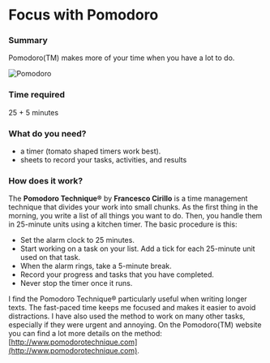 
# Focus with Pomodoro

### Summary

Pomodoro(TM) makes more of your time when you have a lot to do.

![Pomodoro](images/pomodoro.png)

### Time required

25 + 5 minutes

### What do you need?

* a timer (tomato shaped timers work best).
* sheets to record your tasks, activities, and results

### How does it work?

The **Pomodoro Technique®** by **Francesco Cirillo** is a time management technique that divides your work into small chunks. As the first thing in the morning, you write a list of all things you want to do. Then, you handle them in 25-minute units using a kitchen timer. The basic procedure is this:

* Set the alarm clock to 25 minutes.
* Start working on a task on your list. Add a tick for each 25-minute unit used on that task.
* When the alarm rings, take a 5-minute break.
* Record your progress and tasks that you have completed.
* Never stop the timer once it runs.

I find the Pomodoro Technique® particularly useful when writing longer texts. The fast-paced time keeps me focused and makes it easier to avoid distractions. I have also used the method to work on many other tasks, especially if they were urgent and annoying. On the Pomodoro(TM) website you can find a lot more details on the method: [http://www.pomodorotechnique.com](http://www.pomodorotechnique.com).
